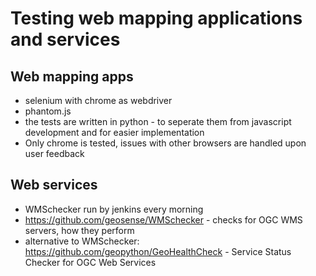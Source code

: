 Testing web mapping applications and services
=============================================

Web mapping apps
----------------

- selenium with chrome as webdriver
- phantom.js
- the tests are written in python - to seperate them from javascript development and for easier implementation
- Only chrome is tested, issues with other browsers are handled upon user feedback

Web services
------------

- WMSchecker run by jenkins every morning
- https://github.com/geosense/WMSchecker - checks for OGC WMS servers, how they perform
- alternative to WMSchecker: https://github.com/geopython/GeoHealthCheck - Service Status Checker for OGC Web Services
